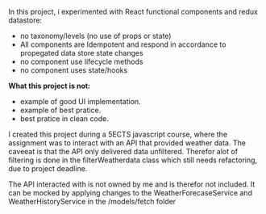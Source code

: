 In this project, i experimented with React functional components and redux datastore:
  - no taxonomy/levels (no use of props or state)
  - All components are Idempotent and respond in accordance to propegated data store state changes
  - no component use lifecycle methods
  - no component uses state/hooks
  
**What this project is not:**
  - example of good UI implementation.
  - example of best pratice.
  - best pratice in clean code.


I created this project during a 5ECTS javascript course, where the assignment was to interact
with an API  that provided weather data. The caveeat is that the API only delivered data unfiltered.
Therefor alot of filtering is done in the filterWeatherdata class which still needs refactoring,
due to project deadline.

The API interacted with is not owned by me and is therefor not included.
It can  be mocked by applying changes to the  WeatherForecaseService and WeatherHistoryService
in the /models/fetch folder
